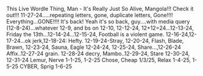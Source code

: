 This Live Wordle Thing, Man - It's Really Just So Alive, Mangola!!!
Check it out!!! 11-27-24.....repeating letters, gone, duplicate letters, Gone!!!!
Everything...GONE!!!!  It's back! Yeah it's so back, guy....with media query (12-8-24)...whatever 12-9, and bs on 12-10, 12-12-24, 12+12=24...12-13-24, Friday the 13th...12-14-24...12-15-24, Football is a violent game. 12-16-24,12-17-24...ok jerk,12-18-24: Hefty. 12-19-24-Stray, 12-20-24, Flash, Blade, Brawn, 12-23-24, Sauna, Eagle 12-24-24, 12-25-24, Share...,12-26-24 Affix..12-27-24 grain. 12-28-24 decry, Mambo..12-29-24, Stare 12-30-24, 12-31-24 Lemur, Nerve 1-1-25, 1-2-25 Chose, Cheap 1/3/25, Relax 1-4-25, 1-5-25 CYBER, Sprig 1-6-25 